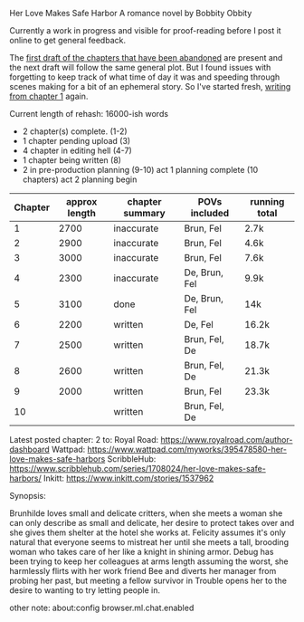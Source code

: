 Her Love Makes Safe Harbor
A romance novel by Bobbity Obbity

Currently a work in progress and visible for proof-reading before I post it online to get general feedback.

The [first draft of the chapters that have been abandoned](https://github.com/RobbingSpree/HLMSH-Novel/blob/main/chapters_as_imported/Chapter0.md) are present and the next draft will follow the same general plot. 
But I found issues with forgetting to keep track of what time of day it was and speeding through scenes making for a bit of an ephemeral story.
So I've started fresh, [writing from chapter 1](https://github.com/RobbingSpree/HLMSH-Novel/blob/main/new%20chapters%202nd%20attempt/Chapter%201.md) again.

Current length of rehash:
16000-ish words
- 2 chapter(s) complete. (1-2)
- 1 chapter pending upload (3)
- 4 chapter in editing hell (4-7)
- 1 chapter being written (8)
- 2 in pre-production planning (9-10)
act 1 planning complete (10 chapters)
act 2 planning begin

| Chapter | approx length | chapter summary | POVs included | running total |
| ------- | ------------- | --------------- | ------------- | ------------- |
| 1       | 2700          | inaccurate      | Brun, Fel     | 2.7k          |
| 2       | 2900          | inaccurate      | Brun, Fel     | 4.6k          |
| 3       | 3000          | inaccurate      | Brun, Fel     | 7.6k          |
| 4       | 2300          | inaccurate      | De, Brun, Fel | 9.9k          |
| 5       | 3100          | done            | De, Brun, Fel | 14k           |
| 6       | 2200          | written         | De, Fel       | 16.2k         |
| 7       | 2500          | written         | Brun, Fel, De | 18.7k         |
| 8       | 2600          | written         | Brun, Fel, De | 21.3k         |
| 9       | 2000          | written         | Brun, Fel     | 23.3k         |
| 10      |               | written         | Brun, Fel, De |               |


Latest posted chapter:
2
to:
Royal Road: https://www.royalroad.com/author-dashboard
Wattpad: https://www.wattpad.com/myworks/395478580-her-love-makes-safe-harbors
ScribbleHub: https://www.scribblehub.com/series/1708024/her-love-makes-safe-harbors/
Inkitt: https://www.inkitt.com/stories/1537962

Synopsis:

Brunhilde loves small and delicate critters, when she meets a woman she can only describe as small and delicate, her desire to protect takes over and she gives them shelter at the hotel she works at.
Felicity assumes it's only natural that everyone seems to mistreat her until she meets a tall, brooding woman who takes care of her like a knight in shining armor.
Debug has been trying to keep her colleagues at arms length assuming the worst, she harmlessly flirts with her work friend Bee and diverts her manager from probing her past, but meeting a fellow survivor in Trouble opens her to the desire to wanting to try letting people in.


other note:
about:config
browser.ml.chat.enabled